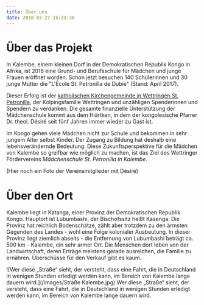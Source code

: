 ```yaml
---
title: Über uns
date: 2018-03-27 15:33:38
---
```


# Über das Projekt

In Kalembe, einem kleinen Dorf in der Demokratischen Republik Kongo in Afrika, ist 2016 eine Grund- und Berufsschule für Mädchen und junge Frauen eröffnet worden. Schon jetzt besuchen 140 Schülerinnen und 30 junge Mütter die "L'École St. Petronilla de Dubie" (Stand: April 2017). 

Dieser Erfolg ist der [katholischen Kirchengemeinde in Wettringen St. Petronilla](http://www.st-petronilla-wettringen.de), der Kolpingsfamilie Wettringen und unzähligen Spenderinnen und Spendern zu verdanken. Die gesamte finanzielle Unterstützung der Mädchenschule kommt aus dem Hiärtken, in dem der kongolesische Pfarrer Dr. theol. Désiré seit fünf Jahren immer wieder zu Gast ist. 

Im Kongo gehen viele Mädchen nicht zur Schule und bekommen in sehr jungem Alter selbst Kinder. Der Zugang zu Bildung hat deshalb eine lebensverändernde Bedeutung. Diese Zukunftsperspektive für die Mädchen von Kalembe so greifbar wie möglich zu machen, ist das Ziel des Wettringer Fördervereins _Mädchenschule St. Petronilla in Kalembe_.

(Hier noch ein Foto der Vereinsmitglieder mit Désiré)

# Über den Ort 

Kalembe liegt in  Katanga, einer Provinz der Demokratischen Republik Kongo. Hauptort ist Lubumbashi, der Bischofssitz heißt Kasenga. Die Provinz hat reichlich Bodenschätze, zählt aber trotzdem zu den ärmsten Gegenden des Landes - wohl eine Folge kolonialer Ausbeutung. In dieser Provinz liegt ziemlich abseits - die Entfernung von Lubumbashi beträgt ca. 500 km - Kalembe, ein sehr armer Ort. Die Menschen dort leben von der Landwirtschaft, deren Erträge meistens gerade ausreichen, die Familie zu ernähren. Überschüsse für den Verkauf gibt es kaum.

![Wer diese „Straße“ sieht, der versteht, dass eine Fahrt, die in Deutschland in wenigen Stunden erledigt werden kann, im Bereich von Kalembe lange dauern wird.](/images/Straße Kalembe.jpg) Wer diese „Straße“ sieht, der versteht, dass eine Fahrt, die in Deutschland in wenigen Stunden erledigt werden kann, im Bereich von Kalembe lange dauern wird.


